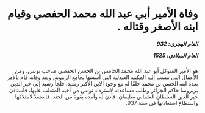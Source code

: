 <h1 dir="rtl">وفاة الأمير أبي عبد الله محمد الحفصي وقيام ابنه الأصغر وقتاله .</h1>

<h5 dir="rtl">العام الهجري:  932

العام الميلادي: 1525

</h5>

<p dir="rtl">هو الأمير المتوكل أبو عبد الله محمد الخامس بن الحسن الحفصي صاحب تونس، ومن الأعمال التي تنسب إليه المكتبة العبدلية التي أسسها بجامع الزيتونة, وبعد وفاته قام بالأمر بعده ابنه الحسن بن محمد خلفًا له مع وجود الابن الأكبر رشيد، فلجأ رشيد إلى خير الدين بربروسا حاكم الجزائر وطلب مساعدته لاسترداد تونس من أخيه المتغلب عليها، فاستأذن خير الدين السلطان العثماني سليمان، فأذن له وأمده بقوة من الجند، فاستعدَّ لامتلاكها واستطاع استعادتها في سنة 937.</p></br>
